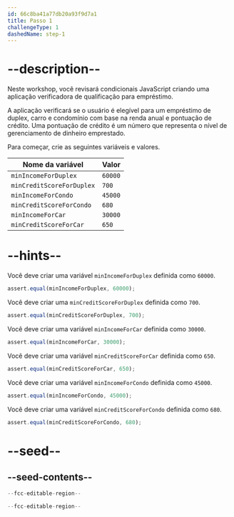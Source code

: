```yaml
---
id: 66c8ba41a77db20a93f9d7a1
title: Passo 1
challengeType: 1
dashedName: step-1
---
```


# --description--

Neste workshop, você revisará condicionais JavaScript criando uma aplicação verificadora de qualificação para empréstimo.

A aplicação verificará se o usuário é elegível para um empréstimo de duplex, carro e condomínio com base na renda anual e pontuação de crédito. Uma pontuação de crédito é um número que representa o nível de gerenciamento de dinheiro emprestado.

Para começar, crie as seguintes variáveis e valores.

| Nome da variável          | Valor   |
| ------------------------- | ------- |
| `minIncomeForDuplex`      | `60000` |
| `minCreditScoreForDuplex` | `700`   |
| `minIncomeForCondo`       | `45000` |
| `minCreditScoreForCondo`  | `680`   |
| `minIncomeForCar`         | `30000` |
| `minCreditScoreForCar`    | `650`   |

# --hints--

Você deve criar uma variável `minIncomeForDuplex` definida como `60000`.

```js
assert.equal(minIncomeForDuplex, 60000);
```

Você deve criar uma `minCreditScoreForDuplex` definida como `700`.

```js
assert.equal(minCreditScoreForDuplex, 700);
```

Você deve criar uma variável `minIncomeForCar` definida como `30000`.

```js
assert.equal(minIncomeForCar, 30000);
```

Você deve criar uma variável `minCreditScoreForCar` definida como `650`.

```js
assert.equal(minCreditScoreForCar, 650);
```

Você deve criar uma variável `minIncomeForCondo` definida como `45000`.

```js
assert.equal(minIncomeForCondo, 45000);
```

Você deve criar uma variável `minCreditScoreForCondo` definida como `680`.

```js
assert.equal(minCreditScoreForCondo, 680);
```

# --seed--

## --seed-contents--

```js
--fcc-editable-region--

--fcc-editable-region--
```

